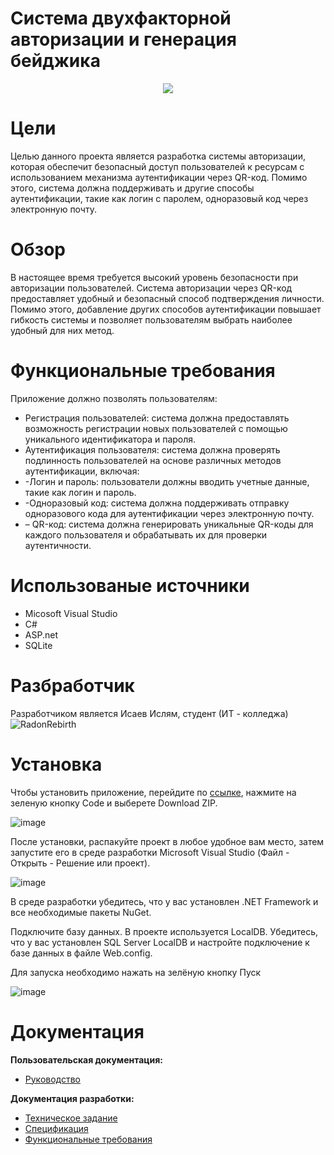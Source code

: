 # Система двухфакторной авторизации и генерация бейджика
<p align = "center">
<img src = "https://i.pinimg.com/originals/a0/4c/32/a04c326d4425438ed6e0653e131d6dfd.jpg"></p>

# Цели 
Целью данного проекта является разработка системы авторизации, которая обеспечит безопасный доступ пользователей к ресурсам с использованием механизма аутентификации через QR-код. Помимо этого, система должна поддерживать и другие способы аутентификации, такие как логин с паролем, одноразовый код через электронную почту.

# Обзор 
В настоящее время требуется высокий уровень безопасности при авторизации пользователей. Система авторизации через QR-код предоставляет удобный и безопасный способ подтверждения личности. Помимо этого, добавление других способов аутентификации повышает гибкость системы и позволяет пользователям выбрать наиболее удобный для них метод.
# Функциональные требования
Приложение должно позволять пользователям:
* Регистрация пользователей: система должна предоставлять возможность регистрации новых пользователей с помощью уникального идентификатора и пароля.
* Аутентификация пользователя: система должна проверять подлинность пользователей на основе различных методов аутентификации, включая:
* -Логин и пароль: пользователи должны вводить учетные данные, такие как логин и пароль.
* -Одноразовый код: система должна поддерживать отправку одноразового кода для аутентификации через электронную почту.
* – QR-код: система должна генерировать уникальные QR-коды для каждого пользователя и обрабатывать их для проверки аутентичности.

# Использованые источники
* Micosoft Visual Studio
* C#
* ASP.net
* SQLite

# Разбработчик
Разработчиком является Исаев Ислям, студент (ИТ - колледжа) ![RadonRebirth](https://github.com/RadonRebirth)

# Установка
Чтобы установить приложение, перейдите по [ссылке](https://github.com/RadonRebirth/Installation-of-ventilation-systems), нажмите на зеленую кнопку Code и выберете Download ZIP.

![image](https://user-images.githubusercontent.com/96480522/216585566-a4b1804e-0cc4-4b15-a4f9-d699cb2b9999.png)


После установки, распакуйте проект в любое удобное вам место, затем запустите его в среде разработки Microsoft Visual Studio (Файл - Открыть - Решение или проект).

![image](https://user-images.githubusercontent.com/96480522/209831900-0de2e7a3-c890-4b89-822c-03bad99a1d8b.png)

В среде разработки убедитесь, что у вас установлен .NET Framework и все необходимые пакеты NuGet.

Подключите базу данных. В проекте используется LocalDB. Убедитесь, что у вас установлен SQL Server LocalDB и настройте подключение к базе данных в файле Web.config.

Для запуска необходимо нажать на зелёную кнопку Пуск

![image](https://user-images.githubusercontent.com/96480522/209831967-8a453fc7-fac2-4469-8f05-440a44de08db.png)

# Документация

<b>Пользовательская документация:</b>
* [Руководство](https://github.com/RadonRebirth/2FactorAuthAndGenerBadge/wiki/Руководство-пользователя)

<b>Документация разработки:</b>

* [Техническое задание](https://github.com/RadonRebirth/2FactorAuthAndGenerBadge/wiki/1.-ТЗ)
* [Спецификация](https://github.com/RadonRebirth/2FactorAuthAndGenerBadge/wiki/2-Спецификации)
* [Функциональные требования](https://github.com/RadonRebirth/2FactorAuthAndGenerBadge/wiki/3-Функциональные-требования)
